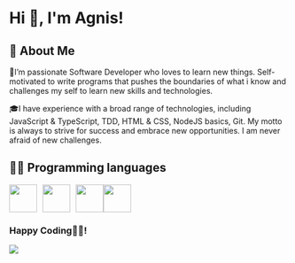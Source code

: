 
# Hi 👋, I'm Agnis!

## 🚀 About Me
🌱I’m passionate Software Developer who loves to learn new things. 
Self-motivated to write programs that pushes the boundaries of what i know and challenges my self to learn new skills and technologies.

🎓I have experience with a broad range of technologies, including JavaScript & TypeScript, TDD, HTML & CSS, NodeJS basics, Git.
My motto is always to strive for success and embrace new opportunities. I am never afraid of new challenges.

## 👨‍💻 Programming languages
<div style="display: flex;">
    <img src="https://cdn.jsdelivr.net/npm/programming-languages-logos/src/javascript/javascript.png" height="50" style="margin-right: 10px;">
    <img src="https://raw.githubusercontent.com/bablubambal/All_logo_and_pictures/1ac69ce5fbc389725f16f989fa53c62d6e1b4883/programming%20languages/typescript.svg" height="50" style="margin-right: 10px;">
    <img src="https://static-00.iconduck.com/assets.00/c-sharp-c-icon-456x512-9sej0lrz.png" height="50">
    <img src="[https://www.vhv.rs/dpng/d/486-4866189_html-css-logo-png-transparent-png.png](https://www.google.com/url?sa=i&url=https%3A%2F%2Fwww.vhv.rs%2Fviewpic%2FwmhxJR_thumb-image-icon-html-css-png-transparent-png%2F&psig=AOvVaw2WAjJwPOB2xNX43iUVElqw&ust=1682239239638000&source=images&cd=vfe&ved=0CBEQjRxqFwoTCLiJlNWLvf4CFQAAAAAdAAAAABAJ)" height="50">
</div>

### Happy Coding👨‍💻!
<a href="https://www.linkedin.com/in/agnislukacovs/" target="_blank">
        <img src="https://img.shields.io/badge/LinkedIn-0077B5?style=for-the-badge&logo=linkedin&logoColor=white">
    </a>
